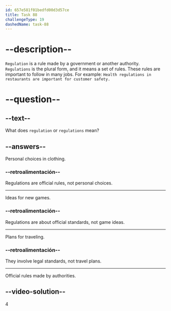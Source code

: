 ```yaml
---
id: 657e581f01bedfd00d3d57ce
title: Task 88
challengeType: 19
dashedName: task-88
---
```


# --description--

`Regulation` is a rule made by a government or another authority. `Regulations` is the plural form, and it means a set of rules. These rules are important to follow in many jobs. For example: `Health regulations in restaurants are important for customer safety.`

# --question--

## --text--

What does `regulation` or `regulations` mean?

## --answers--

Personal choices in clothing.

### --retroalimentación--

Regulations are official rules, not personal choices.

---

Ideas for new games.

### --retroalimentación--

Regulations are about official standards, not game ideas.

---

Plans for traveling.

### --retroalimentación--

They involve legal standards, not travel plans.

---

Official rules made by authorities.

## --video-solution--

4
